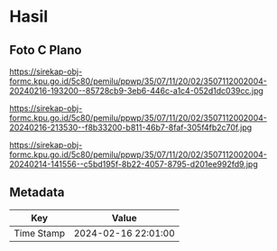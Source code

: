 # Hasil

## Foto C Plano

https://sirekap-obj-formc.kpu.go.id/5c80/pemilu/ppwp/35/07/11/20/02/3507112002004-20240216-193200--85728cb9-3eb6-446c-a1c4-052d1dc039cc.jpg

https://sirekap-obj-formc.kpu.go.id/5c80/pemilu/ppwp/35/07/11/20/02/3507112002004-20240216-213530--f8b33200-b811-46b7-8faf-305f4fb2c70f.jpg

https://sirekap-obj-formc.kpu.go.id/5c80/pemilu/ppwp/35/07/11/20/02/3507112002004-20240214-141556--c5bd195f-8b22-4057-8795-d201ee992fd9.jpg


## Metadata

| Key        | Value               |
| ---------- | ------------------- |
| Time Stamp | 2024-02-16 22:01:00 |



